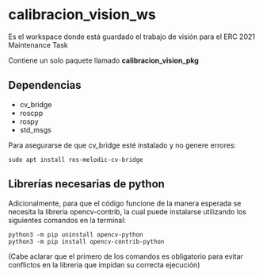 # calibracion_vision_ws
Es el workspace donde está guardado el trabajo de visión para el ERC 2021 Maintenance Task

Contiene un solo paquete llamado __calibracion_vision_pkg__

## Dependencias
+ cv_bridge
+ roscpp
+ rospy
+ std_msgs

Para asegurarse de que cv_bridge esté instalado y no genere errores:
```
sudo apt install ros-melodic-cv-bridge
```
## Librerías necesarias de python

Adicionalmente, para que el código funcione de la manera esperada se necesita la librería opencv-contrib, la cual puede instalarse utilizando los siguientes comandos en la terminal:
```
python3 -m pip uninstall opencv-python
python3 -m pip install opencv-contrib-python
```
(Cabe aclarar que el primero de los comandos es obligatorio para evitar conflictos en la librería que impidan su correcta ejecución)
